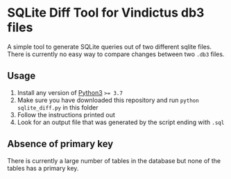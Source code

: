 # SQLite Diff Tool for Vindictus db3 files
A simple tool to generate SQLite queries out of two different sqlite files. There is currently no easy way to compare changes between two `.db3` files.

## Usage

1. Install any version of [Python3](https://www.python.org/downloads/) `>= 3.7`
2. Make sure you have downloaded this repository and run `python sqlite_diff.py` in this folder
3. Follow the instructions printed out
4. Look for an output file that was generated by the script ending with `.sql`

## Absence of primary key
There is currently a large number of tables in the database but none of the tables has a primary key.